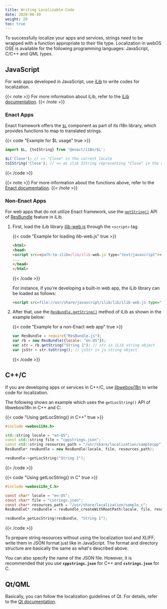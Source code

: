 ```yaml
---
title: Writing Localizable Code
date: 2020-06-30
weight: 20
toc: true
---
```


To successfully localize your apps and services, strings need to be wrapped with a function appropriate to their file type.
Localization in webOS OSE is available for the following programming languages: JavaScript, C/C++ and QML types.

## JavaScript

For web apps developed in JavaScript, use [iLib](https://github.com/iLib-js/iLib) to write codes for localization.

{{< note >}}
For more information about iLib, refer to the [iLib documentation](https://github.com/iLib-js/iLib/blob/development/docs/index.md).
{{< /note >}}

### Enact Apps

Enact framework offers the [`$L`](https://enactjs.com/docs/modules/i18n/$L/) component as part of its i18n library, which provides functions to map to translated strings.

{{< code "Example for $L usage" true >}}
``` js
import $L, {toIString} from '@enact/i18n/$L';

$L('Close'); // => "Close" in the current locale
toIString('Close'); // => an ilib IString representing "Close" in the current locale
```
{{< /code >}}

{{< note >}}
For more information about the functions above, refer to the [Enact documentation](https://enactjs.com/docs/modules/i18n/$L/).
{{< /note >}}

### Non-Enact Apps

For web apps that do not utilize Enact framework, use the [`getString()`](https://ilib-js.github.io/iLib/docs/api/jsdoc/symbols/ResBundle.html#getString) API of [ResBundle](https://ilib-js.github.io/iLib/docs/api/jsdoc/symbols/ResBundle.html) feature in iLib.

1.  First, load the iLib library [ilib-web.js](https://github.com/iLib-js/iLib/blob/development/js/lib/ilib-web.js) through the `<script>` tag.

    {{< code "Example for loading ilib-web.js" true >}}
    ``` html
    <html>
    <head>
    <script src=<path-to-ilib>/lib/ilib-web.js type="text/javascript"></script>
    ...
    </head>
    </html>
    ```
    {{< /code >}}

    For instance, if you're developing a built-in web app, the iLib library can be loaded as follows:

    ``` html
    <script src=file://usr/share/javascript/ilib/lib/ilib-web.js type="text/javascript"></script>
    ```

2.  After that, use the [`ResBundle.getString()`](https://ilib-js.github.io/iLib/docs/api/jsdoc/symbols/ResBundle.html#getString) method of iLib as shown in the example below:

    {{< code "Example for a non-Enact web app" true >}}
    ```js
    var ResBundle = require("ResBundle.js");
    var rb = new ResBundle({locale: "en-US"});
    var str = rb.getString("String 1"); // str is iLib string object
    var jsStr = str.toString(); // jsStr is js string object
    ```
    {{< /code >}}


## C++/C

If you are developing apps or services in C++/C, use [libwebosi18n](https://github.com/webosose/libwebosi18n) to write code for localization.

The following shows an example which uses the `getLocString()` API of libwebosi18n in C++ and C:

{{< code "Using getLocString() in C++" true >}}
```cpp
#include <webosi18n.h>

std::string locale = "en-US";
const std::string file = "cppstrings.json";
const std::string resources_path = "/usr/share/localization/samplecpp";
ResBundle* resBundle = new ResBundle(locale, file, resources_path);

resBundle->getLocString("String 1");
```
{{< /code >}}

{{< code "Using getLocString() in C" true >}}
```c
#include <webosi18n_C.h>

const char* locale = "en-US";
const char* file = "cstrings.json";
const char* resources_path = "/usr/share/localization/sample_c";
ResBundleC* resBundle = resBundle_createWithRootPath(locale, file, resources_path);

resBundle_getLocString(resBundle, "String 1");
```
{{< /code >}}


To prepare string resources without using the localization tool and XLIFF, write them in JSON format just like in JavaScript. The format and directory structure are basically the same as what's described above.

You can also specify the name of the JSON file. However, it is recommended that you use **`cppstrings.json`** for C++ and **`cstrings.json`** for C.

## Qt/QML


Basically, you can follow the localization guidelines of Qt. For details, refer to the [Qt documentation](http://doc.qt.io/qt-5/qtquick-internationalization.html).